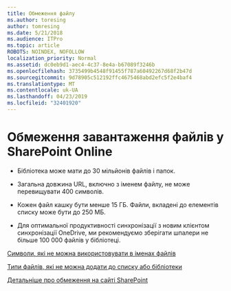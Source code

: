```yaml
---
title: Обмеження файлу
ms.author: toresing
author: tomresing
ms.date: 5/21/2018
ms.audience: ITPro
ms.topic: article
ROBOTS: NOINDEX, NOFOLLOW
localization_priority: Normal
ms.assetid: dc0eb9d1-aec4-4c37-8e4a-b67089f3246b
ms.openlocfilehash: 3735499b4548f91455f787a60492267d68f2b47d
ms.sourcegitcommit: 9d78905c512192ffc4675468abd2efc5f2e4baf4
ms.translationtype: MT
ms.contentlocale: uk-UA
ms.lasthandoff: 04/23/2019
ms.locfileid: "32401920"
---
```

# <a name="file-upload-limits-in-sharepoint-online"></a>Обмеження завантаження файлів у SharePoint Online

- Бібліотека може мати до 30 мільйонів файлів і папок.
    
- Загальна довжина URL, включно з іменем файлу, не може перевищувати 400 символів.
    
- Кожен файл кашку бути менше 15 ГБ. Файли, вкладені до елементів списку може бути до 250 МБ.
    
- Для оптимальної продуктивності синхронізації з новим клієнтом синхронізації OneDrive, ми рекомендуємо зберігати шпалери не більше 100 000 файлів у бібліотеці. 
    
[Символи, які не можна використовувати в іменах файлів](https://go.microsoft.com/fwlink/?linkid=866430)
  
[Типи файлів, які не можна додати до списку або бібліотеки](https://go.microsoft.com/fwlink/?linkid=273757)
  
[Детальніше про обмеження на сайті SharePoint](https://go.microsoft.com/fwlink/?linkid=271273)
  

